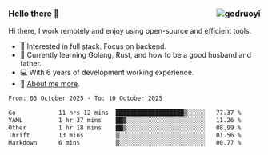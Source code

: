 ### Hello there 👋 <img align="right" src="https://github-readme-stats.vercel.app/api?username=godruoyi&show_icons=true" alt="godruoyi" />

Hi there, I work remotely and enjoy using open-source and efficient tools.

- 🔭 Interested in full stack. Focus on backend.
- 🌱 Currently learning Golang, Rust, and how to be a good husband and father.
- 💻 With 6 years of development working experience.
- 👒 [About me more](https://godruoyi.com/posts/about-godruoyi).



<!--START_SECTION:waka-->

```txt
From: 03 October 2025 - To: 10 October 2025

Go            11 hrs 12 mins  ███████████████████▒░░░░░   77.37 %
YAML          1 hr 37 mins    ██▓░░░░░░░░░░░░░░░░░░░░░░   11.26 %
Other         1 hr 18 mins    ██▒░░░░░░░░░░░░░░░░░░░░░░   08.99 %
Thrift        13 mins         ▒░░░░░░░░░░░░░░░░░░░░░░░░   01.56 %
Markdown      6 mins          ▒░░░░░░░░░░░░░░░░░░░░░░░░   00.77 %
```

<!--END_SECTION:waka-->
